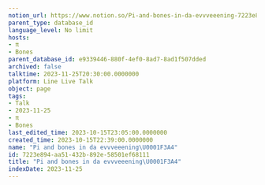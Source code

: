 ```yaml
---
notion_url: https://www.notion.so/Pi-and-bones-in-da-evvveeening-7223e894aa51432b892e58501ef68111
parent_type: database_id
language_level: No limit
hosts:
- π
- Bones
parent_database_id: e9339446-880f-4ef0-8ad7-8ad1f507dded
archived: false
talktime: 2023-11-25T20:30:00.0000000
platform: Line Live Talk
object: page
tags:
- Talk
- 2023-11-25
- π
- Bones
last_edited_time: 2023-10-15T23:05:00.0000000
created_time: 2023-10-15T22:39:00.0000000
name: "Pi and bones in da evvveeening\U0001F3A4"
id: 7223e894-aa51-432b-892e-58501ef68111
title: "Pi and bones in da evvveeening\U0001F3A4"
indexDate: 2023-11-25
---
```



   
   
   
   

   
























